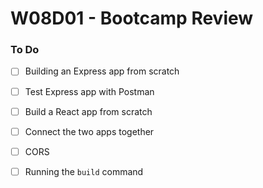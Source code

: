 # W08D01 - Bootcamp Review

### To Do
- [ ] Building an Express app from scratch
- [ ] Test Express app with Postman
- [ ] Build a React app from scratch
- [ ] Connect the two apps together
- [ ] CORS
- [ ] Running the `build` command

















